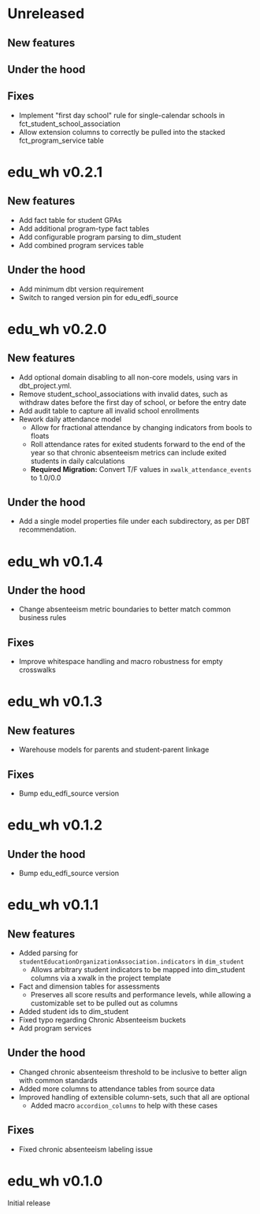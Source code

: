 # Unreleased
## New features
## Under the hood
## Fixes 
- Implement "first day school" rule for single-calendar schools in fct_student_school_association
- Allow extension columns to correctly be pulled into the stacked fct_program_service table

# edu_wh v0.2.1
## New features
- Add fact table for student GPAs
- Add additional program-type fact tables
- Add configurable program parsing to dim_student
- Add combined program services table
## Under the hood
- Add minimum dbt version requirement
- Switch to ranged version pin for edu_edfi_source

# edu_wh v0.2.0
## New features
- Add optional domain disabling to all non-core models, using vars in dbt_project.yml.
- Remove student_school_associations with invalid dates, such as withdraw dates before
    the first day of school, or before the entry date
- Add audit table to capture all invalid school enrollments
- Rework daily attendance model
    - Allow for fractional attendance by changing indicators from bools to floats
    - Roll attendance rates for exited students forward to the end of the year
        so that chronic absenteeism metrics can include exited students in 
        daily calculations
    - **Required Migration:** Convert T/F values in `xwalk_attendance_events` to 1.0/0.0

## Under the hood
- Add a single model properties file under each subdirectory, as per DBT recommendation.


# edu_wh v0.1.4
## Under the hood
- Change absenteeism metric boundaries to better match common business rules
## Fixes
- Improve whitespace handling and macro robustness for empty crosswalks

# edu_wh v0.1.3
## New features
- Warehouse models for parents and student-parent linkage
## Fixes
- Bump edu_edfi_source version


# edu_wh v0.1.2
## Under the hood
- Bump edu_edfi_source version


# edu_wh v0.1.1
## New features
- Added parsing for `studentEducationOrganizationAssociation.indicators` in `dim_student`
    - Allows arbitrary student indicators to be mapped into dim_student columns via a xwalk in the project template
- Fact and dimension tables for assessments
    - Preserves all score results and performance levels, while allowing a customizable set to be pulled out as columns
- Added student ids to dim_student
- Fixed typo regarding Chronic Absenteeism buckets
- Add program services
## Under the hood
- Changed chronic absenteeism threshold to be inclusive to better align with common standards
- Added more columns to attendance tables from source data
- Improved handling of extensible column-sets, such that all are optional
    - Added macro `accordion_columns` to help with these cases
## Fixes
- Fixed chronic absenteeism labeling issue

# edu_wh v0.1.0
Initial release

